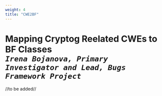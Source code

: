 ```yaml
---
weight: 4
title: "CWE2BF"
---
```

# Mapping Cryptog Reelated CWEs to BF Classes <br/>_`Irena Bojanova, Primary Investigator and Lead, Bugs Framework Project`_

//to be added//